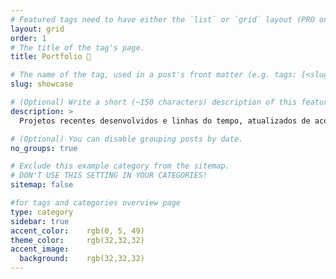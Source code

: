 ```yaml
---
# Featured tags need to have either the `list` or `grid` layout (PRO only).
layout: grid
order: 1
# The title of the tag's page.
title: Portfolio 💫

# The name of the tag, used in a post's front matter (e.g. tags: [<slug>]).
slug: showcase

# (Optional) Write a short (~150 characters) description of this featured tag.
description: >
  Projetos recentes desenvolvidos e linhas do tempo, atualizados de acordo com os eventos. 🎨

# (Optional) You can disable grouping posts by date.
no_groups: true

# Exclude this example category from the sitemap.
# DON'T USE THIS SETTING IN YOUR CATEGORIES!
sitemap: false

#for tags and categories overview page
type: category
sidebar: true
accent_color:    rgb(0, 5, 49)
theme_color:     rgb(32,32,32)
accent_image:
  background:    rgb(32,32,32)
---
```

